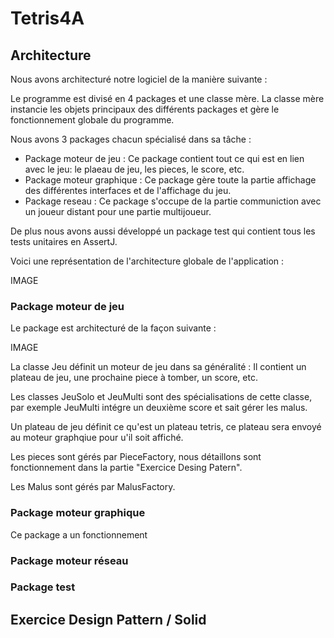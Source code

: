 # Tetris4A

## Architecture

Nous avons architecturé notre logiciel de la manière suivante :

Le programme est divisé en 4 packages et une classe mère. La classe mère instancie les objets principaux des différents packages et gère le fonctionnement globale du programme.

Nous avons 3 packages chacun spécialisé dans sa tâche :
- Package moteur de jeu : Ce package contient tout ce qui est en lien avec le jeu: le plaeau de jeu, les pieces, le score, etc.
- Package moteur graphique : Ce package gère toute la partie affichage des différentes interfaces et de l'affichage du jeu.
- Package reseau : Ce package s'occupe de la partie communiction avec un joueur distant pour une partie multijoueur.

De plus nous avons aussi développé un package test qui contient tous les tests unitaires en AssertJ.

Voici une représentation de l'architecture globale de l'application :

IMAGE

### Package moteur de jeu

Le package est architecturé de la façon suivante :

IMAGE

La classe Jeu définit un moteur de jeu dans sa généralité : Il contient un plateau de jeu, une prochaine piece à tomber, un score, etc.

Les classes JeuSolo et JeuMulti sont des spécialisations de cette classe, par exemple JeuMulti intégre un deuxième score et sait gérer les malus.

Un plateau de jeu définit ce qu'est un plateau tetris, ce plateau sera envoyé au moteur graphqiue pour u'il soit affiché.

Les pieces sont gérés par PieceFactory, nous détaillons sont fonctionnement dans la partie "Exercice Desing Patern".

Les Malus sont gérés par MalusFactory.

### Package moteur graphique

Ce package a un fonctionnement 

### Package moteur réseau

### Package test

## Exercice Design Pattern / Solid
